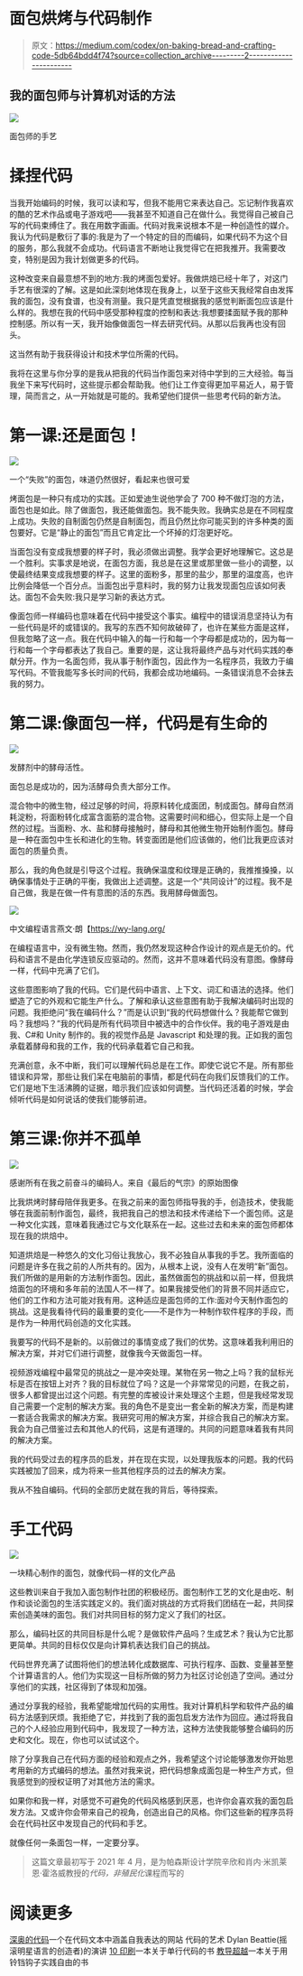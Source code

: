 # 面包烘烤与代码制作

> 原文：<https://medium.com/codex/on-baking-bread-and-crafting-code-5db64bdd4f74?source=collection_archive---------2----------------------->

## 我的面包师与计算机对话的方法

![](img/77cb93b4efbcae7baa30cefdd09974a6.png)

面包师的手艺

# 揉捏代码

当我开始编码的时候，我可以读和写，但我不能用它来表达自己。忘记制作我喜欢的酷的艺术作品或电子游戏吧——我甚至不知道自己在做什么。我觉得自己被自己写的代码束缚住了。我在用数字画画。代码对我来说根本不是一种创造性的媒介。我认为代码是敷衍了事的:我是为了一个特定的目的而编码，如果代码不为这个目的服务，那么我就不会成功。代码语言不断地让我觉得它在把我推开。我需要改变，特别是因为我计划做更多的代码。

这种改变来自最意想不到的地方:我的烤面包爱好。我做烘焙已经十年了，对这门手艺有很深的了解。这是如此深刻地体现在我身上，以至于这些天我经常自由发挥我的面包，没有食谱，也没有测量。我只是凭直觉根据我的感觉判断面包应该是什么样的。我想在我的代码中感受那种程度的控制和表达:我想要揉面赋予我的那种控制感。所以有一天，我开始像做面包一样去研究代码。从那以后我再也没有回头。

这当然有助于我获得设计和技术学位所需的代码。

我将在这里与你分享的是我从把我的代码当作面包来对待中学到的三大经验。每当我坐下来写代码时，这些提示都会帮助我。他们让工作变得更加平易近人，易于管理，简而言之，从一开始就是可能的。我希望他们提供一些思考代码的新方法。

# 第一课:还是面包！

![](img/a9c969942d705c2917162b53f1a1e064.png)

一个“失败”的面包，味道仍然很好，看起来也很可爱

烤面包是一种只有成功的实践。正如爱迪生说他学会了 700 种不做灯泡的方法，面包也是如此。除了做面包，我还能做面包。我不能失败。我确实总是在不同程度上成功。失败的自制面包仍然是自制面包，而且仍然比你可能买到的许多种类的面包要好。它是“静止的面包”而且它肯定比一个坏掉的灯泡更好吃。

当面包没有变成我想要的样子时，我必须做出调整。我学会更好地理解它。这总是一个胜利。实事求是地说，在面包方面，我总是在这里或那里做一些小的调整，以使最终结果变成我想要的样子。这里的面粉多，那里的盐少，那里的温度高，也许比例会降低一个百分点。当面包出乎意料时，我的努力让我发现面包应该如何表达。面包不会失败:我只是学习新的表达方式。

像面包师一样编码也意味着在代码中接受这个事实。编程中的错误消息坚持认为有一些代码是坏的或错误的。我写的东西不知何故破碎了，也许在某些方面是这样，但我忽略了这一点。我在代码中输入的每一行和每一个字母都是成功的，因为每一行和每一个字母都表达了我自己。重要的是，这让我将最终产品与对代码实践的奉献分开。作为一名面包师，我从事于制作面包，因此作为一名程序员，我致力于编写代码。不管我能写多长时间的代码，我都会成功地编码。一条错误消息不会抹去我的努力。

# 第二课:像面包一样，代码是有生命的

![](img/a94d2380c873ef83c241dd6d809cc89d.png)

发酵剂中的酵母活性。

面包总是成功的，因为活酵母负责大部分工作。

混合物中的微生物，经过足够的时间，将原料转化成面团，制成面包。酵母自然消耗淀粉，将面粉转化成富含面筋的混合物。这需要时间和细心，但实际上是一个自然的过程。当面粉、水、盐和酵母接触时，酵母和其他微生物开始制作面包。酵母是一种在面包中生长和进化的生物。转变面团是他们应该做的，他们比我更应该对面包的质量负责。

那么，我的角色就是引导这个过程。我确保温度和纹理是正确的，我推推搡搡，以确保事情处于正确的平衡，我做出上述调整。这是一个“共同设计”的过程。我不是自己做，我是在做一件有意图的活的东西。我用酵母做面包。

![](img/fdbe9f10e6949b49301f07c3a07ce4d7.png)

中文编程语言燕文·朗【https://wy-lang.org/ 

在编程语言中，没有微生物。然而，我仍然发现这种合作设计的观点是无价的。代码和语言不是由化学连锁反应驱动的。然而，这并不意味着代码没有意图。像酵母一样，代码中充满了它们。

这些意图影响了我的代码。它们是代码中语言、上下文、词汇和语法的选择。他们塑造了它的外观和它能生产什么。了解和承认这些意图有助于我解决编码时出现的问题。我拒绝问“我在编码什么？”而是认识到“我的代码想做什么？我能帮它做到吗？我想吗？”我的代码是所有代码项目中被选中的合作伙伴。我的电子游戏是由我、C#和 Unity 制作的。我的视觉作品是 Javascript 和处理的我。正如我的面包承载着酵母和我的工作，我的代码承载着它自己和我。

充满创意，永不中断，我们可以理解代码总是在工作。即使它说它不是。所有那些错误和异常，那些让我们呆在电脑前的事情，都是代码在向我们反馈我们的工作。它们是地下生活沸腾的证据，暗示我们应该如何调整。当代码还活着的时候，学会倾听代码是如何说话的使我们能够前进。

# 第三课:你并不孤单

![](img/4fe2d6c68dfe5c27f2e2c2f07bea6333.png)

感谢所有在我之前奋斗的编码人。来自《最后的气宗》的原始图像

比我烘烤时酵母陪伴我更多。在我之前来的面包师指导我的手，创造技术，使我能够在我面前制作面包，最终，我把我自己的想法和技术传递给下一个面包师。这是一种文化实践，意味着我通过它与文化联系在一起。这些过去和未来的面包师都体现在我的烘焙中。

知道烘焙是一种悠久的文化习俗让我放心，我不必独自从事我的手艺。我所面临的问题是许多在我之前的人所共有的。因为，从根本上说，没有人在发明“新”面包。我们所做的是用新的方法制作面包。因此，虽然做面包的挑战和以前一样，但我烘焙面包的环境和多年前的法国人不一样了。如果我接受他们的背景不同并适应它，他们的工作和方法可能对我有用。这种适应是面包师的工作:面对今天制作面包的挑战。这是我看待代码的最重要的变化——不是作为一种制作软件程序的手段，而是作为一种用代码创造的文化实践。

我要写的代码不是新的。以前做过的事情变成了我们的优势。这意味着我利用旧的解决方案，并对它们进行调整，就像我今天做面包一样。

视频游戏编程中最常见的挑战之一是冲突处理。某物在另一物之上吗？我的鼠标光标是否在按钮上对齐？我的目标就位了吗？这是一个非常常见的问题，在我之前，很多人都曾提出过这个问题。有完整的库被设计来处理这个主题，但是我经常发现自己需要一个定制的解决方案。我的角色不是变出一套全新的解决方案，而是构建一套适合我需求的解决方案。我研究可用的解决方案，并综合我自己的解决方案。我会为自己借鉴过去和其他人的代码，这是有道理的。共同的问题意味着我有共同的解决方案。

我的代码受过去的程序员的启发，并在现在实现，以处理我版本的问题。我的代码实践被加了回来，成为将来一些其他程序员的过去的解决方案。

我从不独自编码。代码的全部历史就在我的背后，等待探索。

# 手工代码

![](img/0188cdf4cb60df7cf6d4de55a50fc13d.png)

一块精心制作的面包，就像代码一样的文化产品

这些教训来自于我加入面包制作社团的积极经历。面包制作工艺的文化是由吃、制作和谈论面包的生活实践定义的。我们面对挑战的方式将我们团结在一起，共同探索创造美味的面包。我们对共同目标的努力定义了我们的社区。

那么，编码社区的共同目标是什么呢？是做软件产品吗？生成艺术？我认为它比那更简单。共同的目标仅仅是向计算机表达我们自己的挑战。

代码世界充满了试图将他们的想法转化成数据库、可执行程序、函数、变量甚至整个计算语言的人。他们为实现这一目标所做的努力为社区讨论创造了空间。通过分享他们的实践，社区得到了体现和加强。

通过分享我的经验，我希望能增加代码的实用性。我对计算机科学和软件产品的编码方法感到厌烦。我拒绝了它，并找到了我的面包启发方法作为回应。通过将我自己的个人经验应用到代码中，我发现了一种方法，这种方法使我能够整合编码的历史和文化。现在，你也可以试试这个。

除了分享我自己在代码方面的经验和观点之外，我希望这个讨论能够激发你开始思考用新的方式编码的想法。虽然对我来说，把代码想象成面包是一种生产方式，但我感觉到的授权证明了对其他方法的需求。

如果你和我一样，对感觉不可避免的代码风格感到厌恶，也许你会喜欢我的面包启发方法。又或许你会带来自己的视角，创造出自己的风格。你们这些新的程序员将会在代码社区中发现自己的代码和手艺。

就像任何一条面包一样，一定要分享。

> 这篇文章最初写于 2021 年 4 月，是为帕森斯设计学院辛欣和肖内·米凯莱恩·霍洛威教授的*代码，非殖民化*课程而写的

# 阅读更多

[深奥的代码](http://esoteric.codes)一个在代码文本中涵盖自我表达的网站
代码的艺术 Dylan Beattie(摇滚明星语言的创造者)的演讲
[10 印刷](https://10print.org/)一本关于单行代码的书
[教导超越](https://www.amazon.com/Teaching-Transgress-Education-Practice-Translation/dp/0415908086)一本关于用铃铛钩子实践自由的书